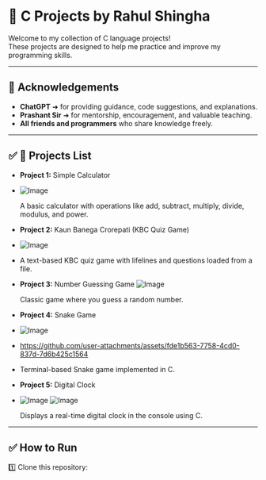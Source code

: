 # 🌟 C Projects by Rahul Shingha

Welcome to my collection of C language projects!  
These projects are designed to help me practice and improve my programming skills.

---

## 🙏 Acknowledgements

- **ChatGPT** ➜ for providing guidance, code suggestions, and explanations.  
- **Prashant Sir** ➜ for mentorship, encouragement, and valuable teaching.  
- **All friends and programmers** who share knowledge freely.

---

## ✅ 📌 Projects List

- **Project 1:** Simple Calculator
- ![Image](https://github.com/user-attachments/assets/f2bfe0b8-537f-465c-858a-f5e079c4e0bc)

  A basic calculator with operations like add, subtract, multiply, divide, modulus, and power.

- **Project 2:** Kaun Banega Crorepati (KBC Quiz Game)
- ![Image](https://github.com/user-attachments/assets/00682ff0-35cb-41d8-a6b3-0639f899e128)
- 
  A text-based KBC quiz game with lifelines and questions loaded from a file.

- **Project 3:** Number Guessing Game
![Image](https://github.com/user-attachments/assets/0e713ec7-d789-4d1a-9074-0e8f2e14c039)

  Classic game where you guess a random number.

- **Project 4:** Snake Game
- ![Image](https://github.com/user-attachments/assets/0178db9e-d525-4b6c-9d1a-74b76f801455)

- https://github.com/user-attachments/assets/fde1b563-7758-4cd0-837d-7d6b425c1564
- 
  Terminal-based Snake game implemented in C.

- **Project 5:** Digital Clock
- ![Image](https://github.com/user-attachments/assets/67e11e72-393c-4e4e-be55-8e33a7cafb5b)
![Image](https://github.com/user-attachments/assets/a25bb3bd-9e3b-4284-8f9e-9cc0690c0133)

  Displays a real-time digital clock in the console using C.

---

## ✅ How to Run

1️⃣ Clone this repository:  
```bash

